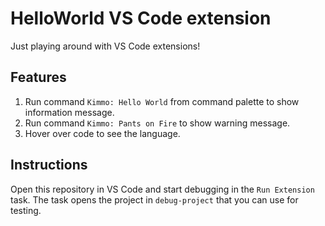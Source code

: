# HelloWorld VS Code extension

Just playing around with VS Code extensions!

## Features

1. Run command `Kimmo: Hello World` from command palette to show information message.
1. Run command `Kimmo: Pants on Fire` to show warning message.
1. Hover over code to see the language.

## Instructions

Open this repository in VS Code and start debugging in the `Run Extension` task. The task opens the project in `debug-project` that you can use for testing.
